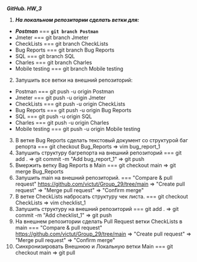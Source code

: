 ***GitHub. HW_3***

1. ***На локальном репозитории сделать ветки для:***
- ***Postman*** === **``git branch Postman``**
- Jmeter === git branch Jmeter
- CheckLists === git branch CheckLists
- Bug Reports === git branch Bug Reports
- SQL === git branch SQL
- Charles === git branch Charles
- Mobile testing === git branch Mobile testing

2. Запушить все ветки на внешний репозиторий:
- Postman === git push -u origin Postman
- Jmeter === git push -u origin Jmeter
- CheckLists === git push -u origin CheckLists
- Bug Reports === git push -u origin Bug Reports
- SQL === git push -u origin SQL
- Charles === git push -u origin Charles
- Mobile testing === git push -u origin Mobile testing

3. В ветке Bug Reports сделать текстовый документ со структурой баг репорта === git checkout Bug_Reports => vim bug_report_1
4. Запушить структуру багрепорта на внешний репозиторий === git add . => git commit -m "Add bug_report_1" => git push
5. Вмержить ветку Bag Reports в Main === git checkout main => git merge Bug_Reports
6. Запушить main на внешний репозиторий. === "Compare & pull request" https://github.com/victut/Group_29/tree/main => "Create pull request" => "Merge pull request" => "Confirm merge"
7. В ветке CheckLists набросать структуру чек листа. === git checkout CheckLists => vim checklist_1
8. Запушить структуру на внешний репозиторий === git add . => git commit -m "Add checklist_1" => git push
9. На внешнем репозитории сделать Pull Request ветки CheckLists в main === "Compare & pull request" https://github.com/victut/Group_29/tree/main => "Create pull request" => "Merge pull request" => "Confirm merge"
10. Синхронизировать Внешнюю и Локальную ветки Main === git checkout main => git pull
